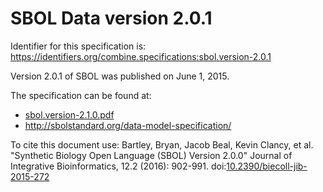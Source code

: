 # SBOL Data version 2.0.1
Identifier for this specification is: https://identifiers.org/combine.specifications:sbol.version-2.0.1

Version 2.0.1 of SBOL was published on June 1, 2015.

The specification can be found at:

* [sbol.version-2.1.0.pdf](./files/sbol.version-2.1.0.pdf)
* http://sbolstandard.org/data-model-specification/

To cite this document use: Bartley, Bryan, Jacob Beal, Kevin Clancy, et al. "Synthetic Biology Open Language (SBOL) Version 2.0.0" Journal of Integrative Bioinformatics, 12.2 (2016): 902-991. doi:[10.2390/biecoll-jib-2015-272](https://doi.org/10.2390/biecoll-jib-2015-272)